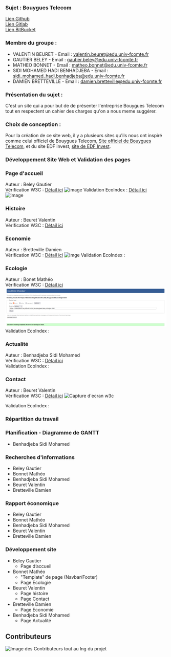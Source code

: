 ### Sujet : Bouygues Telecom  
[Lien Github](https://dbretteville.github.io/A1_SAE_Bouygues)  
[Lien Gitlab](https://matheob.gitlab.io/A1_SAE_Bouygues/)  
[Lien BitBucket](https://bitbucket.org/GautierB/a1_sae_bouygues_telecom)

### Membre du groupe :
- VALENTIN BEURET - Email : valentin.beuret@edu.univ-fcomte.fr
- GAUTIER BELEY - Email : gautier.beley@edu.univ-fcomte.fr
- MATHEO BONNET - Email : matheo.bonnet@edu.univ-fcomte.fr
- SIDI MOHAMED HADI BENHADJEBA - Email : sidi_mohamed_hadi.benhadjeba@edu.univ-fcomte.fr
- DAMIEN BRETTEVILLE - Email : damien.bretteville@edu.univ-fcomte.fr

### Présentation du sujet :  
C'est un site qui a pour but de de présenter l'entreprise Bouygues Telecom tout en respectent un cahier des charges qu'on a nous meme suggérer.

### Choix de conception :  
Pour la création de ce site web, il y a plusieurs sites qu'ils nous ont inspiré comme celui officiel de Bouygues Telecom, [Site officiel de Bouygues Telecom](https://www.bouyguestelecom.fr/?utm_medium=sea_c&utm_source=google&utm_campaign=bouygues-m-variantes&utm_term=site%20bouygues%20telecom&gclsrc=aw.ds&gad_source=1&gclid=CjwKCAjw68K4BhAuEiwAylp3kt3aCkKpDOYeGZzhFwz80ZyEf1iArkPgwgG5LULX5eaV2x32tiksKBoCi3gQAvD_BwE), et du site EDF invest, [site de EDF Invest](https://www.edfinvest.fr/). 

### Développement Site Web et Validation des pages

### Page d'accueil 

Auteur : Beley Gautier  
Vérification W3C : [Détail ici](https://validator.w3.org/nu/?doc=https%3A%2F%2Fdbretteville.github.io%2FA1_SAE_Bouygues%2Findex.html)
![image](https://github.com/user-attachments/assets/11c3cb04-9602-4c91-9774-a2e79fecd3e6)
Validation EcoIndex : [Détail ici](https://www.ecoindex.fr/resultat/?id=6dfe9233-d151-4565-9dbb-9587e29fdcda)  
![image](https://github.com/user-attachments/assets/40a0cccf-4948-44e5-bd72-121ff34edce6)

### Histoire

Auteur : Beuret Valentin  
Vérification W3C : [Détail ici]()

### Economie

Auteur : Bretteville Damien  
Vérification W3C : [Détail ici]()
![imge](https://github.com/user-attachments/assets/2ff8a9c0-7cab-4620-bdf6-f585aa4885ee)
Validation EcoIndex :  


### Ecologie

Auteur : Bonet Mathéo   
Vérification W3C : [Détail ici]()
![image](Image/W3C_Ecologie.png)
Validation EcoIndex :  

### Actualité

Auteur : Benhadjeba Sidi Mohamed  
Vérification W3C : [Détail ici]()  
Validation EcoIndex :  

### Contact

Auteur : Beuret Valentin  
Vérification W3C : [Détail ici]([https://github.com/user-attachments/assets/8fccef1c-3c21-4797-b424-e3183eab6adc](https://validator.w3.org/nu/?doc=https%3A%2F%2Fdbretteville.github.io%2FA1_SAE_Bouygues%2FSAE_contact.html)) 
![Capture d'ecran w3c](https://github.com/user-attachments/assets/74d7c79f-a0e7-43b1-b624-059f96e1bb80)

Validation EcoIndex :  

### Répartition du travail

### Planification - Diagramme de GANTT

- Benhadjeba Sidi Mohamed

### Recherches d'informations

- Beley Gautier
- Bonnet Mathéo
- Benhadjeba Sidi Mohamed
- Beuret Valentin
- Bretteville Damien

### Rapport économique

- Beley Gautier
- Bonnet Mathéo
- Benhadjeba Sidi Mohamed
- Beuret Valentin
- Bretteville Damien


### Développement site

- Beley Gautier
  - Page d’accueil
- Bonnet Mathéo 
  - "Template" de page (Navbar/Footer)
  - Page Ecologie 
- Beuret Valentin
  - Page histoire
  - Page Contact
- Bretteville Damien
  - Page Economie
- Benhadjeba Sidi Mohamed
  - Page Actualité

## Contributeurs

![Image des Contributeurs tout au lng du projet](https://github.com/user-attachments/assets/dccac26a-a519-4531-9c39-ffec40a5aa59)

